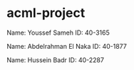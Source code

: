 # acml-project

Name: Youssef Sameh 
ID: 40-3165

Name: Abdelrahman El Naka
ID: 40-1877

Name: Hussein Badr
ID: 40-2287
